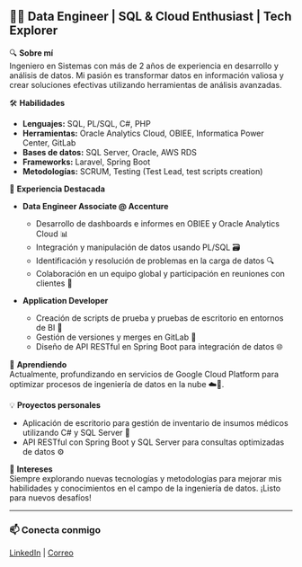 
## 👨‍💻 Data Engineer | SQL & Cloud Enthusiast | Tech Explorer

🔍 **Sobre mí**  
Ingeniero en Sistemas con más de 2 años de experiencia en desarrollo y análisis de datos. Mi pasión es transformar datos en información valiosa y crear soluciones efectivas utilizando herramientas de análisis avanzadas.

🛠️ **Habilidades**  
- **Lenguajes:** SQL, PL/SQL, C#, PHP  
- **Herramientas:** Oracle Analytics Cloud, OBIEE, Informatica Power Center, GitLab  
- **Bases de datos:** SQL Server, Oracle, AWS RDS  
- **Frameworks:** Laravel, Spring Boot  
- **Metodologías:** SCRUM, Testing (Test Lead, test scripts creation)  

🚀 **Experiencia Destacada**  
- **Data Engineer Associate @ Accenture**  
  - Desarrollo de dashboards e informes en OBIEE y Oracle Analytics Cloud 📊  
  - Integración y manipulación de datos usando PL/SQL 🗃️  
  - Identificación y resolución de problemas en la carga de datos 🔍  
  - Colaboración en un equipo global y participación en reuniones con clientes 🤝  

- **Application Developer**  
  - Creación de scripts de prueba y pruebas de escritorio en entornos de BI 🧪  
  - Gestión de versiones y merges en GitLab 📂  
  - Diseño de API RESTful en Spring Boot para integración de datos 🌐  

🌱 **Aprendiendo**  
Actualmente, profundizando en servicios de Google Cloud Platform para optimizar procesos de ingeniería de datos en la nube ☁️🚀.

💡 **Proyectos personales**  
- Aplicación de escritorio para gestión de inventario de insumos médicos utilizando C# y SQL Server 🏥  
- API RESTful con Spring Boot y SQL Server para consultas optimizadas de datos ⚙️  

👾 **Intereses**  
Siempre explorando nuevas tecnologías y metodologías para mejorar mis habilidades y conocimientos en el campo de la ingeniería de datos. ¡Listo para nuevos desafíos!

---

### 📫 Conecta conmigo  
[LinkedIn](https://www.linkedin.com/in/jose-abraham-vargas-guerrero/) | [Correo](mailto:jose.abraham.vargasg@gmail.com)
